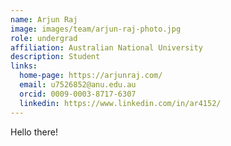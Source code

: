 ```yaml
---
name: Arjun Raj
image: images/team/arjun-raj-photo.jpg
role: undergrad
affiliation: Australian National University
description: Student
links:
  home-page: https://arjunraj.com/
  email: u7526852@anu.edu.au
  orcid: 0009-0003-8717-6307
  linkedin: https://www.linkedin.com/in/ar4152/
---
```


Hello there!